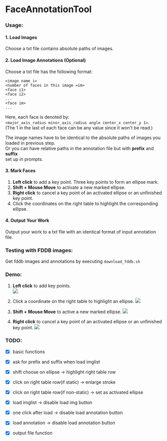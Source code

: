 # FaceAnnotationTool

### Usage:
#### 1. Load Images
Choose a txt file contains absolute paths of images.

#### 2. Load Image Annotations (Optional)
Choose a txt file has the following format:

```...
<image name i>
<number of faces in this image =im>
<face i1>
<face i2>
...
<face im>
...
```

Here, each face is denoted by:\
`<major_axis_radius minor_axis_radius angle center_x center_y 1>`.\
(The 1 in the last of each face can be any value since it won't be read.)

The image names have to be identical to the absolute paths of images you loaded in previous step.\
Or you can have relative paths in the annotation file but with **prefix** and **suffix**\
set up in prompts.

#### 3. Mark Faces
1. **Left click** to add a key point. Three key points to form an ellipse mark.
2. **Shift + Mouse Move** to activate a new marked ellipse.
3. **Right click** to cancel a key point of an activated ellipse or an unfinished 
key point.
4. Click the coordinates on the right table to highlight the corresponding ellipse.

#### 4. Output Your Work
Output your work to a txt file with an identical format of input annotation file.

### Testing with FDDB images:
Get fddb images and annotations by executing `download_fddb.sh`

### Demo:

1. **Left click** to add key points.\
![](https://media.giphy.com/media/xUA7aQzq4XxTaACFX2/giphy.gif)

2. Click a coordinate on the right table to highlight an ellipse.
![](https://media.giphy.com/media/xUPGcueKmXKOEnPrGg/giphy.gif)

3. **Shift + Mouse Move** to active a new marked ellipse.
![](https://media.giphy.com/media/3o7btVeGCcNBsilsZi/giphy.gif)

4. **Right click** to cancel a key point of an activated ellipse or an unfinished 
key point.
![](https://media.giphy.com/media/3ohzdJAZ7prWnFk8QU/giphy.gif)
 
### TODO:
- [x]  basic functions
- [x]  ask for prefix and suffix when load imglist
- [x]  shift choose on ellipse -> highlight right table row
- [x]  click on right table row(if static) -> enlarge stroke
- [x]  click on right table row(if non-static) -> set as activated ellipse
- [x]  load imglist -> disable load img button
- [x]  one click after load -> disable load annotation button
- [x]  load annotation -> disable load annotation button
- [x]  output file function 

